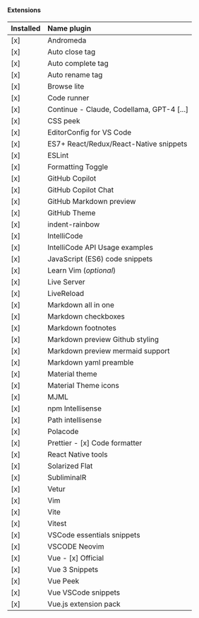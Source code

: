 
#### Extensions

| Installed | Name plugin |
|:---- |:---- |
| [x] | Andromeda |
| [x] | Auto close tag
| [x] | Auto complete tag
| [x] | Auto rename tag
| [x] | Browse lite
| [x] | Code runner
| [x] | Continue - Claude, Codellama, GPT-4 [...]
| [x] | CSS peek
| [x] | EditorConfig for VS Code
| [x] | ES7+ React/Redux/React-Native snippets
| [x] | ESLint
| [x] | Formatting Toggle
| [x] | GitHub Copilot
| [x] | GitHub Copilot Chat
| [x] | GitHub Markdown preview
| [x] | GitHub Theme
| [x] | indent-rainbow
| [x] | IntelliCode
| [x] | IntelliCode API Usage examples
| [x] | JavaScript (ES6) code snippets
| [x] | Learn Vim (_optional_)
| [x] | Live Server
| [x] | LiveReload
| [x] | Markdown all in one
| [x] | Markdown checkboxes
| [x] | Markdown footnotes
| [x] | Markdown preview Github styling
| [x] | Markdown preview mermaid support
| [x] | Markdown yaml preamble
| [x] | Material theme
| [x] | Material Theme icons
| [x] | MJML
| [x] | npm Intellisense
| [x] | Path intellisense
| [x] | Polacode
| [x] | Prettier - [x] Code formatter
| [x] | React Native tools
| [x] | Solarized Flat
| [x] | SubliminalR
| [x] | Vetur
| [x] | Vim
| [x] | Vite
| [x] | Vitest
| [x] | VSCode essentials snippets
| [x] | VSCODE Neovim
| [x] | Vue - [x] Official
| [x] | Vue 3 Snippets
| [x] | Vue Peek
| [x] | Vue VSCode snippets
| [x] | Vue.js extension pack